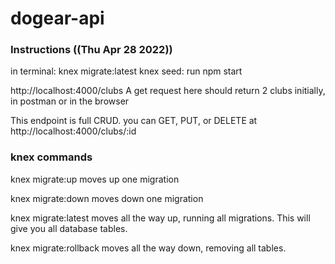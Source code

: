 # dogear-api

### Instructions ((Thu Apr 28 2022))

in terminal:
knex migrate:latest
knex seed: run
npm start

http://localhost:4000/clubs
A get request here should return 2 clubs initially, in postman or in the browser

This endpoint is full CRUD. you can GET, PUT, or DELETE at
http://localhost:4000/clubs/:id

### knex commands

knex migrate:up
moves up one migration

knex migrate:down
moves down one migration

knex migrate:latest
moves all the way up, running all migrations. This will give you all database tables.

knex migrate:rollback
moves all the way down, removing all tables.
